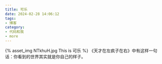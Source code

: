 ```yaml
---
title: 可乐
date: 2024-02-28 14:06:12
tags:
- 博客
category:
- 代码和我
- more
---
```

{% asset_img NTkhuH.jpg This is 可乐 %}
《天才在左疯子在右》中有这样一句话：你看到的世界其实就是你自己的样子。